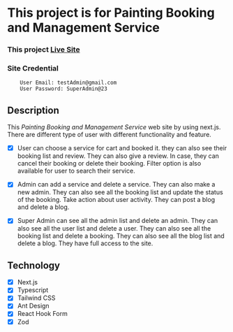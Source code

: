 # This project is for Painting Booking and Management Service

### This project [Live Site](https://frontend-gamma-five-11.vercel.app/)

### Site Credential
```
    User Email: testAdmin@gmail.com
    User Password: SuperAdmin@23
```

## Description
<p>This <em>Painting Booking and Management Service</em> web site by using next.js. There are different type of user with different functionality and feature.</p>

- [x] User can choose a service for cart and booked it. they can also see their booking list and review. They can also give a review. In case, they can cancel their booking or delete their booking. Filter option is also available for user to search their service.

- [x] Admin can add a service and delete a service. They can also make a new admin. They can also see all the booking list and update the status of the booking. Take action about user activity. They can post a blog and delete a blog.

- [x] Super Admin can see all the admin list and delete an admin. They can also see all the user list and delete a user. They can also see all the booking list and delete a booking. They can also see all the blog list and delete a blog. They have full access to the site.

## Technology
- [x] Next.js
- [x] Typescript
- [x] Tailwind CSS
- [x] Ant Design
- [x] React Hook Form
- [x] Zod